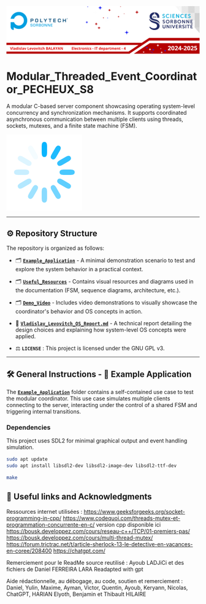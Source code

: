 ![Bannière](./Useful_Resources/Images_ReadME/banner.png)
# Modular_Threaded_Event_Coordinator_PECHEUX_S8

A modular C-based server component showcasing operating system-level concurrency and synchronization mechanisms. It supports coordinated asynchronous communication between multiple clients using threads, sockets, mutexes, and a finite state machine (FSM).

![Readme illustration](./Useful_Resources/Images_ReadME/Read_ME_0.png.gif)

---

## ⚙️ Repository Structure

The repository is organized as follows:

+ 🗂️ **[`Example_Application`](./Example_Application/Game_Educative_Application)** - A minimal demonstration scenario to test and explore the system behavior in a practical context.

+ 🗂️ **[`Useful_Resources`](./Useful_Resources)** - Contains visual resources and diagrams used in the documentation (FSM, sequence diagrams, architecture, etc.).

+ 🗂️ **[`Demo_Video`](./Demo_Video)** - Includes video demonstrations to visually showcase the coordinator's behavior and OS concepts in action.

+ 📄 **[`Vladislav_Levovitch_OS_Report.md`](./Vladislav_Levovitch_OS_Report.md)** - A technical report detailing the design choices and explaining how system-level OS concepts were applied.

+ ⚖️​ **`LICENSE`** : This project is licensed under the GNU GPL v3.


---

## 🛠️ General Instructions - 🧪 Example Application

The **[`Example_Application`](./Example_Application)** folder contains a self-contained use case to test the modular coordinator. This use case simulates multiple clients connecting to the server, interacting under the control of a shared FSM and triggering internal transitions.

### Dependencies
This project uses SDL2 for minimal graphical output and event handling simulation.

```bash
sudo apt update
sudo apt install libsdl2-dev libsdl2-image-dev libsdl2-ttf-dev

```
```bash
make
```

## 💌​ Useful links and Acknowledgments

Ressources internet utilisées : https://www.geeksforgeeks.org/socket-programming-in-cpp/
https://www.codequoi.com/threads-mutex-et-programmation-concurrente-en-c/ version cpp disponible ici https://bousk.developpez.com/cours/reseau-c++/TCP/01-premiers-pas/
https://bousk.developpez.com/cours/multi-thread-mutex/
https://forum.trictrac.net/t/article-sherlock-13-le-detective-en-vacances-en-coree/208400 https://chatgpt.com/

Remerciement pour le ReadMe source reutilisé : Ayoub LADJiCi et des fichiers de Daniel FERREIRA LARA Readapted with gpt

Aide rédactionnelle, au débogage, au code, soutien et remerciement : Daniel, Yulin, Maxime, Ayman, Victor, Quentin, Ayoub, Keryann, Nicolas, ChatGPT, HARIAN Elyoth, Benjamin et Thibault HILAIRE